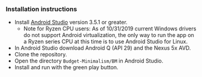 ### Installation instructions
- Install [Android Studio](https://youtube.com/c/Lukesmithxyz) version 3.5.1 or greater.
	-  Note for Ryzen CPU users: As of 10/31/2019 current Windows drivers do not support Android virtualization, the only way to run the app on a Ryzen series CPU at this time is to use Android Studio for Linux.
 - In Android Studio download Android Q (API 29) and the Nexus 5x AVD.
- Clone the repository.
- Open the directory `Budget-Minimalism/BM` in Android Studio.
- Install and run with the green play button.
